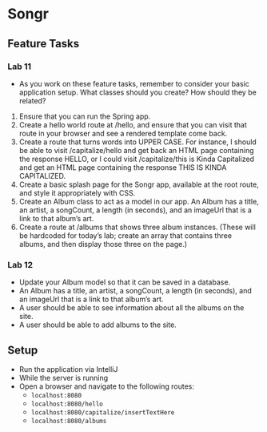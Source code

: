 # Songr

## Feature Tasks

### Lab 11

- As you work on these feature tasks, remember to consider your basic application setup. What classes should you create? How should they be related?

1. Ensure that you can run the Spring app.
2. Create a hello world route at /hello, and ensure that you can visit that route in your browser and see a rendered template come back.
3. Create a route that turns words into UPPER CASE. For instance, I should be able to visit /capitalize/hello and get back an HTML page containing the response HELLO, or I could visit /capitalize/this is Kinda Capitalized and get an HTML page containing the response THIS IS KINDA CAPITALIZED.
4. Create a basic splash page for the Songr app, available at the root route, and style it appropriately with CSS.
5. Create an Album class to act as a model in our app.
An Album has a title, an artist, a songCount, a length (in seconds), and an imageUrl that is a link to that album’s art.
6. Create a route at /albums that shows three album instances. (These will be hardcoded for today’s lab; create an array that contains three albums, and then display those three on the page.)

### Lab 12

- Update your Album model so that it can be saved in a database.
- An Album has a title, an artist, a songCount, a length (in seconds), and an imageUrl that is a link to that album’s art.
- A user should be able to see information about all the albums on the site.
- A user should be able to add albums to the site.

## Setup

- Run the application via IntelliJ
- While the server is running
- Open a browser and navigate to the following routes:
  - `localhost:8080`
  - `localhost:8080/hello`
  - `localhost:8080/capitalize/insertTextHere`
  - `localhost:8080/albums`
  
